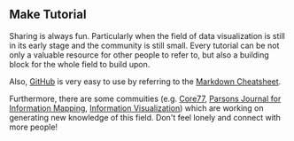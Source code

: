 ## Make Tutorial

Sharing is always fun. Particularly when the field of data visualization is still in its early stage and the community is still small. Every tutorial can be not only a valuable resource for other people to refer to, but also a building block for the whole field to build upon. 

Also, [GitHub](https://github.com) is very easy to use by referring to the [Markdown Cheatsheet](https://github.com/adam-p/markdown-here/wiki/Markdown-Cheatsheet#links).

Furthermore, there are some commuities (e.g. [Core77](http://www.core77.com/), [Parsons Journal for Information Mapping](http://piim.newschool.edu/journal/issues/), [Information Visualization](http://journals.sagepub.com/home/ivi)) which are working on generating new knowledge of this field. Don't feel lonely and connect with more people!
